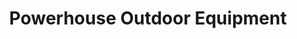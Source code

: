 ---
title: "Powerhouse Outdoor Equipment"
url: /tifton/powerhouse-outdoor-equipment/
shop: groundskeeping
---